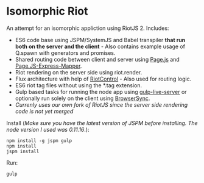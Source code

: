 # Isomorphic Riot
An attempt for an isomorphic appliction using RiotJS 2. Includes:
+ ES6 code base using JSPM/SystemJS and Babel transpiler __that run both on the server and the client__ - Also contains example usage of Q.spawn with generators and promises.
+ Shared routing code between client and server using [Page.js](https://visionmedia.github.io/page.js/) and [Page.JS-Express-Mapper](https://github.com/kethinov/page.js-express-mapper.js).
+ Riot rendering on the server side using riot.render.
+ Flux architecture with help of [RiotControl](https://github.com/jimsparkman/RiotControl/) - Also used for routing logic.
+ ES6 riot tag files without using the *.tag extension.
+ Gulp based tasks for running the node app using [gulp-live-server](https://github.com/gimm/gulp-live-server) or optionally run solely on the client using [BrowserSync](http://www.browsersync.io/).
+ *Currenly uses our own fork of RiotJS since the server side rendering code is not yet merged*

Install
(*Make sure you have the latest version of JSPM before installing. The node version I used was 0.11.16*.):
```
npm install -g jspm gulp
npm install
jspm install
```
Run:
```
gulp
```
